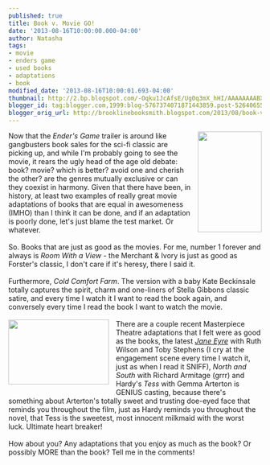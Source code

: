 ```yaml
---
published: true
title: Book v. Movie GO!
date: '2013-08-16T10:00:00.000-04:00'
author: Natasha
tags:
- movie
- enders game
- used books
- adaptations
- book
modified_date: '2013-08-16T10:00:01.693-04:00'
thumbnail: http://2.bp.blogspot.com/-Oqku1JcAfsE/Ug0q3mX_hHI/AAAAAAAABXw/jUSQNFf0YeU/s72-c/ender.jpg
blogger_id: tag:blogger.com,1999:blog-5767374071871443859.post-5264065501895470160
blogger_orig_url: http://brooklinebooksmith.blogspot.com/2013/08/book-v-movie-go.html
---
```


<a href="http://2.bp.blogspot.com/-Oqku1JcAfsE/Ug0q3mX_hHI/AAAAAAAABXw/jUSQNFf0YeU/s1600/ender.jpg" imageanchor="1" style="clear: right; float: right; margin-bottom: 1em; margin-left: 1em;"><img border="0" height="200" src="http://2.bp.blogspot.com/-Oqku1JcAfsE/Ug0q3mX_hHI/AAAAAAAABXw/jUSQNFf0YeU/s200/ender.jpg" width="127" /></a>Now that the <i>Ender's Game</i> trailer is around like gangbusters book sales for the sci-fi classic are picking up, and while I'm probably going to see the movie, it rears the ugly head of the age old debate: book? movie? which is better? avoid one and cherish the other? are the genres mutually exclusive or can they coexist in harmony. Given that there have been, in history, at least two examples of really great movie adaptations of books that are equal in awesomeness (IMHO) than I think it can be done, and if an adaptation is poorly done, let's just blame the test market. Or whatever.<br /><br />So. Books that are just as good as the movies. For me, number 1 forever and always is <i>Room With a View</i>&nbsp;- the Merchant &amp; Ivory is just as good as Forster's classic, I don't care if it's heresy, there I said it.<br /><br />Furthermore, <i>Cold Comfort Farm</i>. The version with a baby Kate Beckinsale totally captures the spirit, charm and one-liners of Stella Gibbons classic satire, and every time I watch it I want to read the book again, and conversely every time I read the book I want to watch the movie.<br /><br /><a href="http://4.bp.blogspot.com/-3fdEF21GK2k/Ug0q2HfTJNI/AAAAAAAABXo/UAGYRl9qUOk/s1600/tess.jpg" imageanchor="1" style="clear: left; float: left; margin-bottom: 1em; margin-right: 1em;"><img border="0" height="129" src="http://4.bp.blogspot.com/-3fdEF21GK2k/Ug0q2HfTJNI/AAAAAAAABXo/UAGYRl9qUOk/s200/tess.jpg" width="200" /></a>There are a couple recent Masterpiece Theatre adaptations that I felt were as good as the books, the latest <u><i>Jane Eyre</i></u> with Ruth Wilson and Toby Stephens (I cry at the engagement scene every time I watch it, just as when I read it SNIFF), <i>North and South</i> with Richard Armitage (grrr) and Hardy's <i>Tess </i>with Gemma Arterton is GENIUS casting, because there's something about Arterton's totally sweet and trusting doe-eyed face that reminds you throughout the film, just as Hardy reminds you throughout the novel, that Tess is the sweetest, most innocent milkmaid with the worst luck. Ultimate heart breaker!<br /><br />How about you? Any adaptations that you enjoy as much as the book? Or possibly MORE than the book? Tell me in the comments!